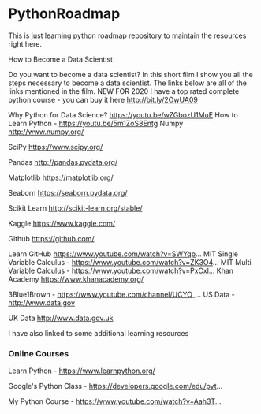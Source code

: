# PythonRoadmap
This is just learning python roadmap repository to maintain the resources right here.

How to Become a Data Scientist

Do you want to become a data scientist? In this short film I show you all the steps necessary to become a data scientist. The links below are all of the links mentioned in the film.
NEW FOR 2020 I have a top rated complete python course - you can buy it here
http://bit.ly/2OwUA09


Why Python for Data Science? https://youtu.be/wZGbozU1MuE
How to Learn Python - https://youtu.be/5m1ZoS8Entg
Numpy http://www.numpy.org/

SciPy https://www.scipy.org/

Pandas http://pandas.pydata.org/

Matplotlib https://matplotlib.org/

Seaborn https://seaborn.pydata.org/

Scikit Learn http://scikit-learn.org/stable/

Kaggle https://www.kaggle.com/

Github https://github.com/

Learn GitHub https://www.youtube.com/watch?v=SWYqp...
MIT Single Variable Calculus - https://www.youtube.com/watch?v=ZK3O4...
MIT Multi Variable Calculus - https://www.youtube.com/watch?v=PxCxl...
Khan Academy https://www.khanacademy.org/

3Blue1Brown - https://www.youtube.com/channel/UCYO_...
US Data - http://www.data.gov

UK Data http://www.data.gov.uk


I have also linked to some additional learning resources

### Online Courses


Learn Python - https://www.learnpython.org/

Google's Python Class - https://developers.google.com/edu/pyt...

My Python Course - https://www.youtube.com/watch?v=Aah3T...
